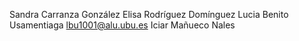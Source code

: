 Sandra Carranza González
Elisa Rodríguez Domínguez
Lucia Benito Usamentiaga lbu1001@alu.ubu.es
Iciar Mañueco Nales